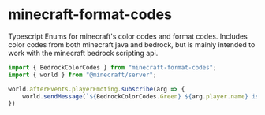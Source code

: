 # minecraft-format-codes
Typescript Enums for minecraft's color codes and format codes.
Includes color codes from both minecraft java and bedrock, but is mainly intended to work with the minecraft bedrock scripting api.

```ts
import { BedrockColorCodes } from "minecraft-format-codes";
import { world } from "@minecraft/server";

world.afterEvents.playerEmoting.subscribe(arg => {
    world.sendMessage(`${BedrockColorCodes.Green} ${arg.player.name} is emoting!`);
})

```